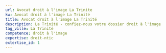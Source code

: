 ```yaml
---
url: Avocat droit à l'image La Trinite
kw: Avocat droit à l'image La Trinité
title: Avocat droit à l'image La Trinité
description: La Trinité - confiez-nous votre dossier droit à l'image
tag_ville: La Trinité
competence: droit à l'image
expertise: droit-ntic
extertise_id: 1
---
```

